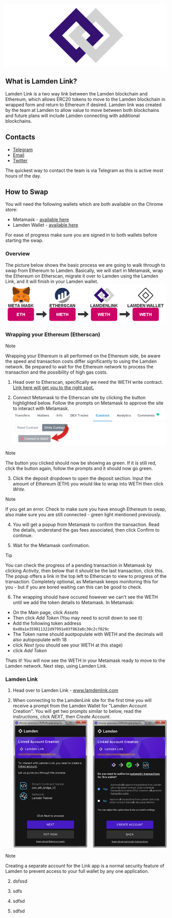 [![Linkdocs](./static/full_logo_banner.png ':size=800')](https://www.lamdenlink.com)

## What is Lamden Link?
Lamden Link is a two way link between the Lamden blockchain and Ethereum, which allows ERC20 tokens to move to the Lamden blockchain in wrapped form and return to Ethereum if desired.  Lamden link was created by the team at Lamden to allow value to move between both blockchains and future plans will include Lamden connecting with additional blockchains.    

## Contacts
* [Telegram](https://t.me/lamdenchat)
* [Email](mailto:team@lamden.io)
* [Twitter](https://twitter.com/LamdenTau)

The quickest way to contact the team is via Telegram as this is active most hours of the day.    

## How to Swap

You will need the following wallets which are both available on the Chrome store:
* Metamask - [available here](https://chrome.google.com/webstore/detail/metamask/nkbihfbeogaeaoehlefnkodbefgpgknn?hl=en)
* Lamden Wallet - [available here](https://chrome.google.com/webstore/detail/lamden-wallet-browser-ext/fhfffofbcgbjjojdnpcfompojdjjhdim)

For ease of progress make sure you are signed in to both wallets before starting the swap.

### Overview

The picture below shows the basic process we are going to walk through to swap from Ethereum to Lamden.  Basically, we will start in Metamask, wrap the Ethereum on Etherscan, migrate it over to Lamden using the Lamden Link, and it will finish in your Lamden wallet.    
![Linkdoc1](./static/Link1.png ':size=1000')    

### Wrapping your Ethereum (Etherscan)

>[!Note]
>Wrapping your Ethereum is all performed on the Ethereum side, be aware the speed and transaction costs differ significantly to using the Lamden network. Be prepared to wait for the Ethereum network to process the transaction and the possibility of high gas costs.    

1. Head over to Etherscan, specifically we need the WETH write contract. [Link here will get you to the right spot.](https://kovan.etherscan.io/token/0xd0a1e359811322d97991e03f863a0c30c2cf029c#writeContract)    

2. Connect Metamask to the Etherscan site by clicking the button highlighted below. Follow the prompts on Metamask to approve the site to interact with Metamask.
![Linkdoc2](./static/Link2.png ':size=1000')

>[!Note] 
>The button you clicked should now be showing as green. If it is still red, click the button again, follow the prompts and it should now go green.    

3. Click the deposit dropdown to open the deposit section. Input the amount of Ethereum (ETH) you would like to wrap into WETH then click *Write*.    

>[!Note]
>If you get an error. Check to make sure you have enough Ethereum to swap, also make sure you are still connected - green light mentioned previously.    

4. You will get a popup from Metamask to confirm the transaction. Read the details, understand the gas fees associated, then click Confirm to continue.    

5. Wait for the Metamask confirmation.    

>[!Tip]
>You can check the progress of a pending transaction in Metamask by clicking *Activity*, then below that it *should* be the last transaction, click this. The popup offers a link in the top left to Etherscan to view to progress of the transaction. Completely optional, as Metamask keeps monitoring this for you - but if you are bored waiting can this can be good to check.    

6. The wrapping should have occured however we can't see the WETH until we add the token details to Metamask. In Metamask:    
* On the Main page, click *Assets*
* Then click *Add Token* (You may need to scroll down to see it)
* Add the following token address `0xd0a1e359811322d97991e03f863a0c30c2cf029c`
* The Token name should auotpopulate with WETH and the decimals will also autopopulate with 18
* click *Next* (you should see your WETH at this stage)
* click *Add Token*    

Thats it! You will now see the WETH in your Metamask ready to move to the Lamden network. Next step, using Lamden Link.    

### Lamden Link
1. Head over to Lamden Link - www.lamdenlink.com

2. When connecting to the LamdenLink site for the first time you will receive a prompt from the Lamden Wallet for "Lamden Account Creation". You will get two prompts similar to below, read the instructions, click *NEXT*, then *Create Account*.    
![Linkdoc3](./static/Link3.png ':size=1000')    

>[!Note]
>Creating a separate account for the Link app is a normal security feature of Lamden to prevent access to your full wallet by any one application.      

2. dsfssd

3. sdfs

4. sdfsd

5. sdfsd

 


